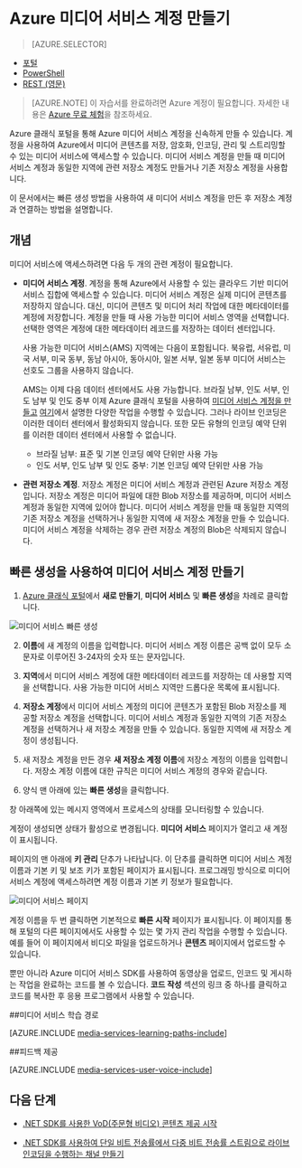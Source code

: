 <properties
	pageTitle="미디어 서비스 계정 만들기 | Microsoft Azure"
	description="Azure에서 새 Azure 미디어 서비스 계정을 만드는 방법을 설명합니다."
	services="media-services"
	documentationCenter=""
	authors="Juliako"
	manager="erikre"
	editor=""/>

<tags
	ms.service="media-services"
	ms.workload="media"
	ms.tgt_pltfrm="na"
	ms.devlang="na"
	ms.topic="get-started-article"
	ms.date="09/26/2016"
	ms.author="juliako"/>


# Azure 미디어 서비스 계정 만들기

> [AZURE.SELECTOR]
- [포털](media-services-create-account.md)
- [PowerShell](media-services-manage-with-powershell.md)
- [REST (영문)](http://msdn.microsoft.com/library/azure/dn194267.aspx)


> [AZURE.NOTE] 이 자습서를 완료하려면 Azure 계정이 필요합니다. 자세한 내용은 [Azure 무료 체험](/pricing/free-trial/?WT.mc_id=A261C142F)을 참조하세요.
 
Azure 클래식 포털을 통해 Azure 미디어 서비스 계정을 신속하게 만들 수 있습니다. 계정을 사용하여 Azure에서 미디어 콘텐츠를 저장, 암호화, 인코딩, 관리 및 스트리밍할 수 있는 미디어 서비스에 액세스할 수 있습니다. 미디어 서비스 계정을 만들 때 미디어 서비스 계정과 동일한 지역에 관련 저장소 계정도 만들거나 기존 저장소 계정을 사용합니다.

이 문서에서는 빠른 생성 방법을 사용하여 새 미디어 서비스 계정을 만든 후 저장소 계정과 연결하는 방법을 설명합니다.

<a id="concepts"></a>
## 개념

미디어 서비스에 액세스하려면 다음 두 개의 관련 계정이 필요합니다.

-   **미디어 서비스 계정**. 계정을 통해 Azure에서 사용할 수 있는 클라우드 기반 미디어 서비스 집합에 액세스할 수 있습니다. 미디어 서비스 계정은 실제 미디어 콘텐츠를 저장하지 않습니다. 대신, 미디어 콘텐츠 및 미디어 처리 작업에 대한 메타데이터를 계정에 저장합니다. 계정을 만들 때 사용 가능한 미디어 서비스 영역을 선택합니다. 선택한 영역은 계정에 대한 메타데이터 레코드를 저장하는 데이터 센터입니다.

	사용 가능한 미디어 서비스(AMS) 지역에는 다음이 포함됩니다. 북유럽, 서유럽, 미국 서부, 미국 동부, 동남 아시아, 동아시아, 일본 서부, 일본 동부 미디어 서비스는 선호도 그룹을 사용하지 않습니다.
	
	AMS는 이제 다음 데이터 센터에서도 사용 가능합니다. 브라질 남부, 인도 서부, 인도 남부 및 인도 중부 이제 Azure 클래식 포털을 사용하여 [미디어 서비스 계정을 만들고](media-services-create-account.md#create-a-media-services-account-using-quick-create) [여기](https://azure.microsoft.com/documentation/services/media-services/)에서 설명한 다양한 작업을 수행할 수 있습니다. 그러나 라이브 인코딩은 이러한 데이터 센터에서 활성화되지 않습니다. 또한 모든 유형의 인코딩 예약 단위를 이러한 데이터 센터에서 사용할 수 없습니다.
	
	- 브라질 남부: 표준 및 기본 인코딩 예약 단위만 사용 가능
	- 인도 서부, 인도 남부 및 인도 중부: 기본 인코딩 예약 단위만 사용 가능


-   **관련 저장소 계정**. 저장소 계정은 미디어 서비스 계정과 관련된 Azure 저장소 계정입니다. 저장소 계정은 미디어 파일에 대한 Blob 저장소를 제공하며, 미디어 서비스 계정과 동일한 지역에 있어야 합니다. 미디어 서비스 계정을 만들 때 동일한 지역의 기존 저장소 계정을 선택하거나 동일한 지역에 새 저장소 계정을 만들 수 있습니다. 미디어 서비스 계정을 삭제하는 경우 관련 저장소 계정의 Blob은 삭제되지 않습니다.

<a id="quick"></a>
## 빠른 생성을 사용하여 미디어 서비스 계정 만들기

1. [Azure 클래식 포털][]에서 **새로 만들기**, **미디어 서비스** 및 **빠른 생성**을 차례로 클릭합니다.

![미디어 서비스 빠른 생성](./media/media-services-create-account/wams-QuickCreate.png)

2. **이름**에 새 계정의 이름을 입력합니다. 미디어 서비스 계정 이름은 공백 없이 모두 소문자로 이루어진 3-24자의 숫자 또는 문자입니다.

3. **지역**에서 미디어 서비스 계정에 대한 메타데이터 레코드를 저장하는 데 사용할 지역을 선택합니다. 사용 가능한 미디어 서비스 지역만 드롭다운 목록에 표시됩니다.

4. **저장소 계정**에서 미디어 서비스 계정의 미디어 콘텐츠가 포함된 Blob 저장소를 제공할 저장소 계정을 선택합니다. 미디어 서비스 계정과 동일한 지역의 기존 저장소 계정을 선택하거나 새 저장소 계정을 만들 수 있습니다. 동일한 지역에 새 저장소 계정이 생성됩니다.

5. 새 저장소 계정을 만든 경우 **새 저장소 계정 이름**에 저장소 계정의 이름을 입력합니다. 저장소 계정 이름에 대한 규칙은 미디어 서비스 계정의 경우와 같습니다.

6. 양식 맨 아래에 있는 **빠른 생성**을 클릭합니다.

창 아래쪽에 있는 메시지 영역에서 프로세스의 상태를 모니터링할 수 있습니다.

계정이 생성되면 상태가 활성으로 변경됩니다. **미디어 서비스** 페이지가 열리고 새 계정이 표시됩니다.

페이지의 맨 아래에 **키 관리** 단추가 나타납니다. 이 단추를 클릭하면 미디어 서비스 계정 이름과 기본 키 및 보조 키가 포함된 페이지가 표시됩니다. 프로그래밍 방식으로 미디어 서비스 계정에 액세스하려면 계정 이름과 기본 키 정보가 필요합니다.

![미디어 서비스 페이지](./media/media-services-create-account/wams-mediaservices-page.png)

계정 이름을 두 번 클릭하면 기본적으로 **빠른 시작** 페이지가 표시됩니다. 이 페이지를 통해 포털의 다른 페이지에서도 사용할 수 있는 몇 가지 관리 작업을 수행할 수 있습니다. 예를 들어 이 페이지에서 비디오 파일을 업로드하거나 **콘텐츠** 페이지에서 업로드할 수 있습니다.

뿐만 아니라 Azure 미디어 서비스 SDK를 사용하여 동영상을 업로드, 인코드 및 게시하는 작업을 완료하는 코드를 볼 수 있습니다. **코드 작성** 섹션의 링크 중 하나를 클릭하고 코드를 복사한 후 응용 프로그램에서 사용할 수 있습니다.



##미디어 서비스 학습 경로

[AZURE.INCLUDE [media-services-learning-paths-include](../../includes/media-services-learning-paths-include.md)]

##피드백 제공

[AZURE.INCLUDE [media-services-user-voice-include](../../includes/media-services-user-voice-include.md)]


## 다음 단계

- [.NET SDK를 사용한 VoD(주문형 비디오) 콘텐츠 제공 시작](media-services-dotnet-get-started.md)

- [.NET SDK를 사용하여 단일 비트 전송률에서 다중 비트 전송률 스트림으로 라이브 인코딩을 수행하는 채널 만들기](media-services-dotnet-creating-live-encoder-enabled-channel.md)

<!-- Reusable paths. -->

<!-- Anchors. -->
  [Concepts]: #concepts
  [Before you begin]: #begin
  [How to: Create a Media Services account using Quick Create]: #quick

<!-- URLs. -->
  [Web Platform Installer]: http://go.microsoft.com/fwlink/?linkid=255386

  [Azure 클래식 포털]: http://manage.windowsazure.com/

<!---HONumber=AcomDC_0928_2016-->